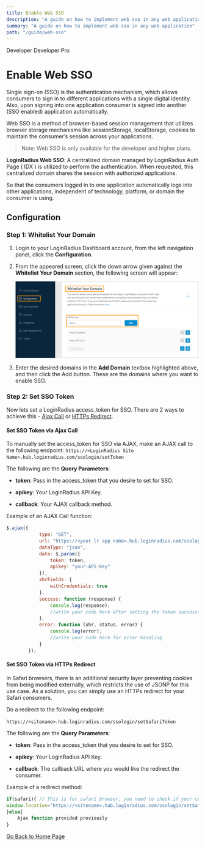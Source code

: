 ```yaml
---
title: Enable Web SSO
description: "A guide on how to implement web sso in any web application."
summary: "A guide on how to implement web sso in any web application"
path: "/guide/web-sso"
---
```


<span class="developer plan-tag">Developer</span>
<span class="devloper-premium plan-tag">Developer Pro</span>

# Enable Web SSO

Single sign-on (SSO) is the authentication mechanism, which allows consumers to sign in to different applications with a single digital identity. Also, upon signing into one application consumer is signed into another (SSO enabled) application automatically. 


Web SSO is a method of browser-based session management that utilizes browser storage mechanisms like sessionStorage, localStorage, cookies to maintain the consumer’s session across your applications.

> Note: Web SSO is only available for the developer and higher plans.

**LoginRadius Web SSO**: A centralized domain managed by LoginRadius Auth Page ( IDX ) is utilized to perform the authentication. When requested, this centralized domain shares the session with authorized applications.

So that the consumers logged in to one application automatically logs into other applications, independent of technology, platform, or domain the consumer is using.

## Configuration

### Step 1: Whitelist Your Domain

1. Login to your LoginRadius Dashboard account, from the left navigation panel, click the **Configuration**.


2. From the appeared screen, click the down arrow given against the **Whitelist Your Domain** section, the following screen will appear:

   ![alt_text](../../assets/blog-common/domain-whitelisting.png "image_tooltip")

3. Enter the desired domains in the **Add Domain** textbox highlighted above, and then click the Add button. These are the domains where you want to enable SSO.

### Step 2: Set SSO Token

Now lets set a LoginRadius access_token for SSO. There are 2 ways to achieve this - [Ajax Call](#set-sso-token-via-ajax-call) or [HTTPs Redirect](#set-sso-token-via-https-redirect).

#### Set SSO Token via Ajax Call

To manually set the access_token for SSO via AJAX, make an AJAX call to the following endpoint: `https://<LoginRadius Site Name>.hub.loginradius.com/ssologin/setToken`

The following are the **Query Parameters**:

- **token**: Pass in the access_token that you desire to set for SSO.

- **apikey**: Your LoginRadius API Key.

- **callback**: Your AJAX callback method.


Example of an AJAX Call function:

```javascript
$.ajax({
            type: "GET",
            url: "https://<your lr app name>.hub.loginradius.com/ssologin/setToken",
            dataType: "json",
            data: $.param({
                token: token,
                apikey: "your-API-key"
            }),
            xhrFields: {
                withCredentials: true
            },
            success: function (response) {
                console.log(response);
                //write your code here after setting the token successfully
            },
            error: function (xhr, status, error) {
                console.log(error);
                //write your code here for error handling
            }
        });

```

#### Set SSO Token via HTTPs Redirect

In Safari browsers, there is an additional security layer preventing cookies from being modified externally, which restricts the use of JSONP for this use case. As a solution, you can simply use an HTTPs redirect for your Safari consumers.

Do a redirect to the following endpoint:

`https://<sitename>.hub.loginradius.com/ssologin/setSafariToken`

The following are the **Query Parameters**:

- **token**: Pass in the access_token that you desire to set for SSO.

- **apikey**: Your LoginRadius API Key.

- **callback**: The callback URL where you would like the redirect the consumer.

Example of a redirect method:

```javascript
if(safari){ // This is for safari browser, you need to check if your consumer is using safari or not
window.location="https://<sitename>.hub.loginradius.com/ssologin/setSafariToken?token=<accesstoken>&apiKey=<apikey>&callback=<callbackURL>"
}else{
   	Ajax function provided previously
}
```



[Go Back to Home Page](/)
